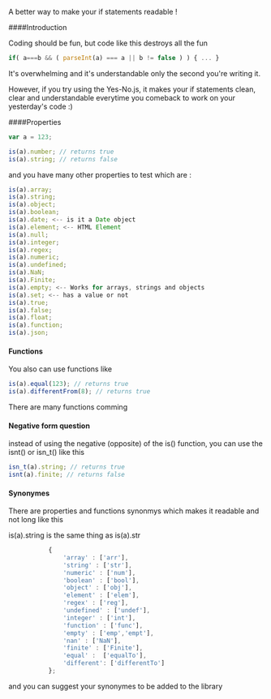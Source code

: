 
A better way to make your if statements readable !

####Introduction 

Coding should be fun, but code like this destroys all the fun
 ```javascript
if( a===b && ( parseInt(a) === a || b != false ) ) { ... }
```
It's overwhelming and it's understandable only the second you're writing it.

However, if you try using the Yes-No.js, it makes your if statements clean, clear and understandable everytime you comeback to work on your yesterday's code :)

####Properties

 ```javascript
var a = 123;

is(a).number; // returns true
is(a).string; // returns false

```
and you have many other properties to test which are :

 ```javascript
is(a).array;
is(a).string;
is(a).object;
is(a).boolean;
is(a).date; <-- is it a Date object
is(a).element; <-- HTML Element
is(a).null;
is(a).integer;
is(a).regex;
is(a).numeric;
is(a).undefined;
is(a).NaN;
is(a).Finite;
is(a).empty; <-- Works for arrays, strings and objects
is(a).set; <-- has a value or not
is(a).true;
is(a).false;
is(a).float;
is(a).function;
is(a).json;
```

#### Functions

You also can use functions like
			
 ```javascript
 is(a).equal(123); // returns true
is(a).differentFrom(8); // returns true
```

There are many functions comming

#### Negative form question

instead of using the negative (opposite) of the is() function, you can use the isnt() or isn_t() like this
 ```javascript
isn_t(a).string; // returns true
isnt(a).finite; // returns false
```

#### Synonymes 
There are properties and functions synonmys which makes it readable and not long like this

is(a).string is the same thing as is(a).str

 ```javascript
			{
				'array' : ['arr'],
				'string' : ['str'],
				'numeric' : ['num'],
				'boolean' : ['bool'],
				'object' : ['obj'],
				'element' : ['elem'],
				'regex' : ['reg'],
				'undefined' : ['undef'],
				'integer' : ['int'],
				'function' : ['func'],
				'empty' : ['emp','empt'],
				'nan' : ['NaN'],
				'finite' : ['Finite'],
				'equal' :  ['equalTo'],
				'different': ['differentTo']
			};
```
			
and you can suggest your synonymes to be added to the library
